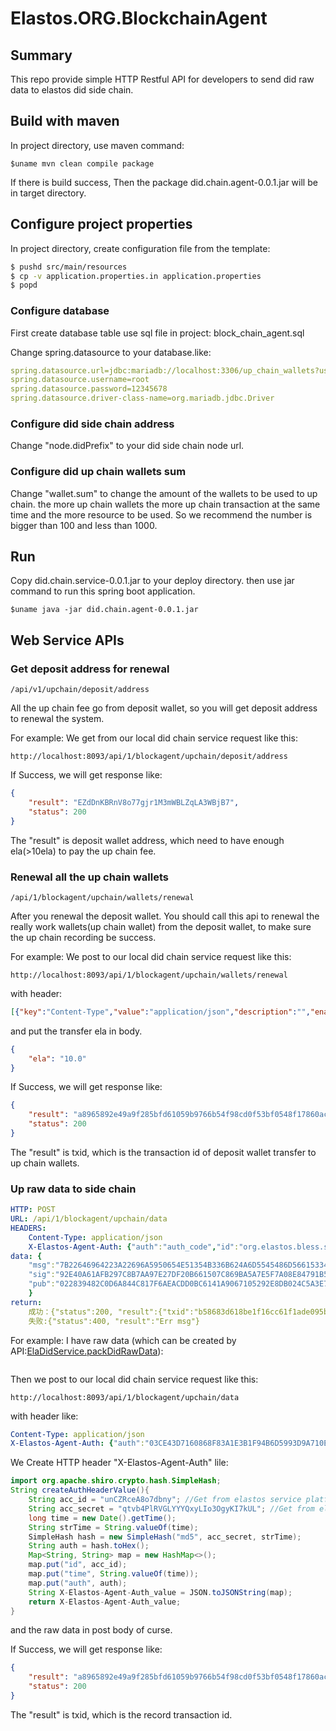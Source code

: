 Elastos.ORG.BlockchainAgent
==============

## Summary

This repo provide simple HTTP Restful API for developers to send did raw data to elastos did side chain.

## Build with maven

In project directory, use maven command:
```Shell
$uname mvn clean compile package
```
If there is build success, Then the package did.chain.agent-0.0.1.jar will be in target directory.

## Configure project properties
In project directory, create configuration file from the template:

```bash
$ pushd src/main/resources
$ cp -v application.properties.in application.properties
$ popd
```

### Configure database
First create database table use sql file in project: block_chain_agent.sql

Change spring.datasource to your database.like:
```yaml
spring.datasource.url=jdbc:mariadb://localhost:3306/up_chain_wallets?useUnicode=true&characterEncoding=UTF-8&useSSL=false
spring.datasource.username=root
spring.datasource.password=12345678
spring.datasource.driver-class-name=org.mariadb.jdbc.Driver
```

### Configure did side chain address
Change "node.didPrefix" to your did side chain node url.

### Configure did up chain wallets sum 
Change "wallet.sum" to change the amount of the wallets to be used to up chain. 
the more up chain wallets the more up chain transaction at the same time and the more resource to be used.
So we recommend the number is bigger than 100 and less than 1000.

## Run

Copy did.chain.service-0.0.1.jar to your deploy directory.
then use jar command to run this spring boot application.

```shell
$uname java -jar did.chain.agent-0.0.1.jar
```
## Web Service APIs

### Get deposit address for renewal
```url
/api/v1/upchain/deposit/address
```
All the up chain fee go from deposit wallet, so you will get deposit address to renewal the system.

For example:
We get from our local did chain service request like this:
```url
http://localhost:8093/api/1/blockagent/upchain/deposit/address
```
If Success, we will get response like:
```json
{
    "result": "EZdDnKBRnV8o77gjr1M3mWBLZqLA3WBjB7",
    "status": 200
}
```
The "result" is deposit wallet address, which need to have enough ela(>10ela) to pay the up chain fee. 

### Renewal all the up chain wallets
```url
/api/1/blockagent/upchain/wallets/renewal
```
After you renewal the deposit wallet. You should call this api to renewal the really work wallets(up chain wallet) from the deposit wallet,
to make sure the up chain recording be success.  

For example:
We post to our local did chain service request like this:
```url
http://localhost:8093/api/1/blockagent/upchain/wallets/renewal
```
with header: 
```json
[{"key":"Content-Type","value":"application/json","description":"","enabled":true}]
```
and put the transfer ela in body.
```json
{
    "ela": "10.0"
}
```
If Success, we will get response like:
```json
{
    "result": "a8965892e49a9f285bfd61059b9766b54f98cd0f53bf0548f17860acc9a71964",
    "status": 200
}
```
The "result" is txid, which is the transaction id of deposit wallet transfer to up chain wallets.

### Up raw data to side chain
```yaml
HTTP: POST
URL: /api/1/blockagent/upchain/data
HEADERS:
    Content-Type: application/json
    X-Elastos-Agent-Auth: {"auth":"auth_code","id":"org.elastos.bless.star","time":"system time(long)"}
data: {
    "msg":"7B22646964223A22696A5950654E51354B336B624A6D5545486D566153345439566F5350694634585164222C22646964537461747573223A224E6F726D616C222C2270726F7065727479223A7B226B6579223A226D795F6E6F7465626F6F6B73222C22737461747573223A224E6F726D616C222C2276616C7565223A225B5C2244656C6C5C222C5C224D61635C222C5C225468696E6B7061645C225D227D2C22746167223A224449442050726F7065727479222C2276657273696F6E223A22312E30227D",
    "sig":"92E40A61AFB297C8B7AA97E27DF20B661507C869BA5A7E5F7A08E84791B5100AE4B370E6669F833865223DC2A2D645BECC199CFC31B1A55DA92C0B0E40C09455",
    "pub":"022839482C0D6A844C817F6AEACDD0BC6141A9067105292E8DB024C5A3E78D7C9C"
    }
return:
    成功：{"status":200, "result":{"txid":"b58683d618be1f16cc61f1ade095b2082f9c5e15812dd188de20e7a336d2ae35"}};
    失败:{"status":400, "result":"Err msg"}
```

For example:
I have raw data (which can be created by API:[ElaDidService.packDidRawData](https://did-service-api.readthedocs.io/en/refactor_frontend/did_service_api_guide.html#packdidrawdata)):
```json {"msg":"7B22646964223A22696A5950654E51354B336B624A6D5545486D566153345439566F5350694634585164222C22646964537461747573223A224E6F726D616C222C2270726F7065727479223A7B226B6579223A226D795F6E6F7465626F6F6B73222C22737461747573223A224E6F726D616C222C2276616C7565223A225B5C2244656C6C5C222C5C224D61635C222C5C225468696E6B7061645C225D227D2C22746167223A224449442050726F7065727479222C2276657273696F6E223A22312E30227D","sig":"92E40A61AFB297C8B7AA97E27DF20B661507C869BA5A7E5F7A08E84791B5100AE4B370E6669F833865223DC2A2D645BECC199CFC31B1A55DA92C0B0E40C09455","pub":"022839482C0D6A844C817F6AEACDD0BC6141A9067105292E8DB024C5A3E78D7C9C"}
```
Then we post to our local did chain service request like this:
```url
http://localhost:8093/api/1/blockagent/upchain/data
```
with header like: 
```yaml
Content-Type: application/json
X-Elastos-Agent-Auth: {"auth":"03CE43D7160868F83A1E3B1F94B6D5993D9A710EBBBAE755496F0D426C62148E20", "id":"unCZRceA8o7dbny", "time":"1551169928000"}
```
We Create HTTP header "X-Elastos-Agent-Auth" lile:
```java
import org.apache.shiro.crypto.hash.SimpleHash;
String createAuthHeaderValue(){
    String acc_id = "unCZRceA8o7dbny"; //Get from elastos service platform access key
    String acc_secret = "qtvb4PlRVGLYYYQxyLIo3OgyKI7kUL"; //Get from elastos service platform access key
    long time = new Date().getTime();
    String strTime = String.valueOf(time);
    SimpleHash hash = new SimpleHash("md5", acc_secret, strTime);
    String auth = hash.toHex();
    Map<String, String> map = new HashMap<>();
    map.put("id", acc_id);
    map.put("time", String.valueOf(time));
    map.put("auth", auth);
    String X-Elastos-Agent-Auth_value = JSON.toJSONString(map);
    return X-Elastos-Agent-Auth_value;
}
```


and the raw data in post body of curse.

If Success, we will get response like:
```json
{
    "result": "a8965892e49a9f285bfd61059b9766b54f98cd0f53bf0548f17860acc9a71964",
    "status": 200
}
```
The "result" is txid, which is the record transaction id.
